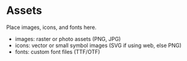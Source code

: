 # Assets

Place images, icons, and fonts here.

- images: raster or photo assets (PNG, JPG)
- icons: vector or small symbol images (SVG if using web, else PNG)
- fonts: custom font files (TTF/OTF)


